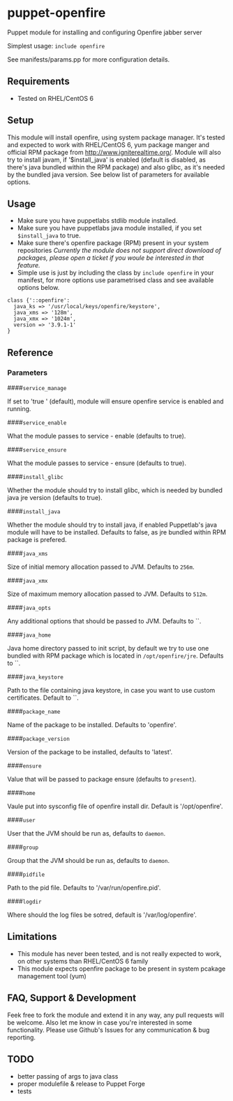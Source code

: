 puppet-openfire
===============

Puppet module for installing and configuring Openfire jabber server

Simplest usage:
`include openfire`

See manifests/params.pp for more configuration details.

Requirements
------------
- Tested on RHEL/CentOS 6

Setup
-----
This module will install openfire, using system package manager. It's tested and expected to work with RHEL/CentOS 6, yum package manger and official RPM package from http://www.igniterealtime.org/. Module will also try to install javam, if '$install_java' is enabled (default is disabled, as there's java bundled within the RPM package) and also glibc, as it's needed by the bundled java version. See below list of parameters for available options.

Usage
-----
- Make sure you have puppetlabs stdlib module installed.
- Make sure you have puppetlabs java module installed, if you set `$install_java` to true.
- Make sure there's openfire package (RPM) present in your system repositories
*Currently the module does not support direct download of packages, please open a ticket if you woule be interested in that feature.*
- Simple use is just by including the class by `include openfire` in your manifest, for more options use parametrised class and see available options below.
```
class {'::openfire':
  java_ks => '/usr/local/keys/openfire/keystore',
  java_xms => '128m',
  java_xmx => '1024m',
  version => '3.9.1-1'
}
```

Reference
---------

### Parameters

####`service_manage`

If set to 'true ' (default), module will ensure openfire
service is enabled and running.

####`service_enable`

What the module passes to service - enable (defaults to true).

####`service_ensure`

What the module passes to service - ensure (defaults to true).

####`install_glibc`

Whether the module should try to install glibc, which is needed by
bundled java jre version (defaults to true).

####`install_java`

Whether the module should try to install java, if enabled Puppetlab's
java module will have to be installed. Defaults to false, as jre bundled
within RPM package is prefered.

####`java_xms`

Size of initial memory allocation passed to JVM. Defaults to `256m`.

####`java_xmx`

Size of maximum memory allocation passed to JVM. Defaults to `512m`.

####`java_opts`

Any additional options that should be passed to JVM. Defaults to ``.

####`java_home`

Java home directory passed to init script, by default we try to use one
bundled with RPM package which is located in `/opt/openfire/jre`.
Defaults to ``.

####`java_keystore`

Path to the file containing java keystore, in case you want to use custom
certificates. Default to ``.

####`package_name`

Name of the package to be installed. Defaults to 'openfire'.

####`package_version`

Version of the package to be installed, defaults to 'latest'.

####`ensure`

Value that will be passed to package ensure (defaults to `present`).

####`home`

Vaule put into sysconfig file of openfire install dir.
Default is '/opt/openfire'.

####`user`

User that the JVM should be run as, defaults to `daemon`.

####`group`

Group that the JVM should be run as, defaults to `daemon`.

####`pidfile`

Path to the pid file. Defaults to '/var/run/openfire.pid'.

####`logdir`

Where should the log files be sotred, default is '/var/log/openfire'.


Limitations
-----------
- This module has never been tested, and is not really expected to work, on other systems than RHEL/CentOS 6 family
- This module expects openfire package to be present in system pcakage management tool (yum)

FAQ, Support & Development
--------------------------
Feek free to fork the module and extend it in any way, any pull requests will be welcome. Also let me know in case you're interested in some functionality.
Please use Github's Issues for any communication & bug reporting.

TODO
----
- better passing of args to java class
- proper modulefile & release to Puppet Forge
- tests

